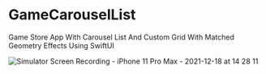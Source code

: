 # GameCarouselList
Game Store App With Carousel List And Custom Grid With Matched Geometry Effects Using SwiftUI

![Simulator Screen Recording - iPhone 11 Pro Max - 2021-12-18 at 14 28 11](https://user-images.githubusercontent.com/91129638/146639302-2f98ea3a-6c76-4e52-bfb7-1ca9aa138716.gif)


